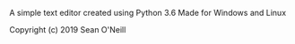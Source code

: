 A simple text editor created using Python 3.6
Made for Windows and Linux

Copyright (c) 2019 Sean O'Neill 
